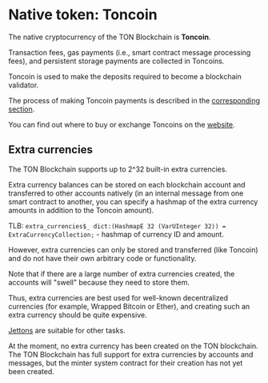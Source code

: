 # Native token: Toncoin

The native cryptocurrency of the TON Blockchain is **Toncoin**.

Transaction fees, gas payments (i.e., smart contract message processing fees), and persistent storage payments are collected in Toncoins.

Toncoin is used to make the deposits required to become a blockchain validator.

The process of making Toncoin payments is described in the [corresponding section](/develop/dapps/payment-processing/overview).

You can find out where to buy or exchange Toncoins on the [website](https://ton.org/coin).

## Extra currencies

The TON Blockchain supports up to 2^32 built-in extra currencies. 

Extra currency balances can be stored on each blockchain account and transferred to other accounts natively (in an internal message from one smart contract to another, you can specify a hashmap of the extra currency amounts in addition to the Toncoin amount).

TLB: `extra_currencies$_ dict:(HashmapE 32 (VarUInteger 32)) = ExtraCurrencyCollection;` - hashmap of currency ID and amount.

However, extra currencies can only be stored and transferred (like Toncoin) and do not have their own arbitrary code or functionality.

Note that if there are a large number of extra currencies created, the accounts will "swell" because they need to store them.

Thus, extra currencies are best used for well-known decentralized currencies (for example, Wrapped Bitcoin or Ether), and creating such an extra currency should be quite expensive.

[Jettons](/develop/dapps/defi/tokens#jettons) are suitable for other tasks.

At the moment, no extra currency has been created on the TON blockchain. The TON Blockchain has full support for extra currencies by accounts and messages, but the minter system contract for their creation has not yet been created. 